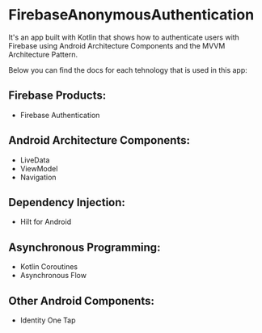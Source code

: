 # FirebaseAnonymousAuthentication
It's an app built with Kotlin that shows how to authenticate users with Firebase using Android Architecture Components and the MVVM Architecture Pattern. 

Below you can find the docs for each tehnology that is used in this app:

## Firebase Products:
* Firebase Authentication

## Android Architecture Components:
* LiveData
* ViewModel
* Navigation

## Dependency Injection:
* Hilt for Android

## Asynchronous Programming:
* Kotlin Coroutines
* Asynchronous Flow

## Other Android Components:
* Identity One Tap
